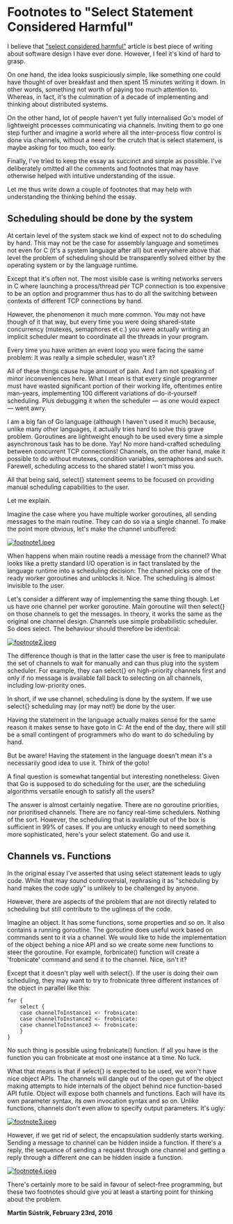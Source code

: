 # Footnotes to "Select Statement Considered Harmful"



I believe that ["select considered harmful"](http://250bpm.com/blog:72) article is best piece of writing about software design I have ever done. However, I feel it's kind of hard to grasp.

On one hand, the idea looks suspiciously simple, like something one could have thought of over breakfast and then spent 15 minutes writing it down. In other words, something not worth of paying too much attention to. Whereas, in fact, it's the culmination of a decade of implementing and thinking about distributed systems.

On the other hand, lot of people haven't yet fully internalised Go's model of lightweight processes communicating via channels. Inviting them to go one step further and imagine a world where all the inter-process flow control is done via channels, without a need for the crutch that is select statement, is maybe asking for too much, too early.

Finally, I've tried to keep the essay as succinct and simple as possible. I've deliberately omitted all the comments and footnotes that may have otherwise helped with intuitive understanding of the issue.

Let me thus write down a couple of footnotes that may help with understanding the thinking behind the essay.

Scheduling should be done by the system
---------------------------------------

At certain level of the system stack we kind of expect not to do scheduling by hand. This may not be the case for assembly language and sometimes not even for C (it's a system language after all) but everywhere above that level the problem of scheduling should be transparently solved either by the operating system or by the language runtime.

Except that it's often not. The most visible case is writing networks servers in C where launching a process/thread per TCP connection is too expensive to be an option and programmer thus has to do all the switching between contexts of different TCP connections by hand.

However, the phenomenon it much more common. You may not have though of it that way, but every time you were doing shared-state concurrency (mutexes, semaphores et c.) you were actually writing an implicit scheduler meant to coordinate all the threads in your program.

Every time you have written an event loop you were facing the same problem: It was really a simple scheduler, wasn't it?

All of these things cause huge amount of pain. And I am not speaking of minor inconveniences here. What I mean is that every single programmer must have wasted significant portion of their working life, oftentimes entire man-years, implementing 100 different variations of do-it-yourself scheduling. Plus debugging it when the scheduler — as one would expect — went awry.

I am a big fan of Go language (although I haven't used it much) because, unlike many other languages, it actually tries hard to solve this grave problem. Goroutines are lightweight enough to be used every time a simple asynchronous task has to be done. Yay! No more hand-crafted scheduling between concurrent TCP connections! Channels, on the other hand, make it possible to do without mutexes, condition variables, semaphores and such. Farewell, scheduling access to the shared state! I won't miss you.

All that being said, select{} statement seems to be focused on providing manual scheduling capabilities to the user.

Let me explain.

Imagine the case where you have multiple worker goroutines, all sending messages to the main routine. They can do so via a single channel. To make the point more obvious, let's make the channel unbuffered:

[![footnote1.jpeg](http://250bpm.wdfiles.com/local--resized-images/blog:73/footnote1.jpeg/medium.jpg)](http://250bpm.wdfiles.com/local--files/blog:73/footnote1.jpeg)

When happens when main routine reads a message from the channel? What looks like a pretty standard I/O operation is in fact translated by the language runtime into a scheduling decision: The channel picks one of the ready worker goroutines and unblocks it. Nice. The scheduling is almost invisible to the user.

Let's consider a different way of implementing the same thing though. Let us have one channel per worker goroutine. Main goroutine will then select{} on those channels to get the messages. In theory, it works the same as the original one channel design. Channels use simple probabilistic scheduler. So does select. The behaviour should therefore be identical:

[![footnote2.jpeg](http://250bpm.wdfiles.com/local--resized-images/blog:73/footnote2.jpeg/medium.jpg)](http://250bpm.wdfiles.com/local--files/blog:73/footnote2.jpeg)

The difference though is that in the latter case the user is free to manipulate the set of channels to wait for manually and can thus plug into the system scheduler. For example, they can select{} on high-priority channels first and only if no message is available fall back to selecting on all channels, including low-priority ones.

In short, if we use channel, scheduling is done by the system. If we use select{} scheduling may (or may not!) be done by the user.

Having the statement in the language actually makes sense for the same reason it makes sense to have goto in C: At the end of the day, there will still be a small contingent of programmers who do want to do scheduling by hand.

But be aware! Having the statement in the language doesn't mean it's a necessarily good idea to use it. Think of the goto!

A final question is somewhat tangential but interesting nonetheless: Given that Go is supposed to do scheduling for the user, are the scheduling algorithms versatile enough to satisfy all the users?

The answer is almost certainly negative. There are no goroutine priorities, nor prioritised channels. There are no fancy real-time schedulers. Nothing of the sort. However, the scheduling that is available out of the box is sufficient in 99% of cases. If you are unlucky enough to need something more sophisticated, here's your select statement. Go and use it.

Channels vs. Functions
----------------------

In the original essay I've asserted that using select statement leads to ugly code. While that may sound controversial, rephrasing it as "scheduling by hand makes the code ugly" is unlikely to be challenged by anyone.

However, there are aspects of the problem that are not directly related to scheduling but still contribute to the ugliness of the code.

Imagine an object. It has some functions, some properties and so on. It also contains a running goroutine. The goroutine does useful work based on commands sent to it via a channel. We would like to hide the implementation of the object behing a nice API and so we create some new functions to steer the goroutine. For example, forbnicate() function will create a 'frobnicate' command and send it to the channel. Nice, isn't it?

Except that it doesn't play well with select{}. If the user is doing their own scheduling, they may want to try to frobnicate three different instances of the object in parallel like this:

    for {
        select {
        case channelToInstance1 <- frobnicate:
        case channelToInstance2 <- frobnicate:
        case channelToInstance3 <- frobnicate:
        }
    }

No such thing is possible using frobnicate() function. If all you have is the function you can frobnicate at most one instance at a time. No luck.

What that means is that if select{} is expected to be used, we won't have nice object APIs. The channels will dangle out of the open gut of the object making attempts to hide internals of the object behind nice function-based API futile. Object will expose both channels and functions. Each will have its own parameter syntax, its own invocation syntax and so on. Unlike functions, channels don't even allow to specify output parameters. It's ugly:

[![footnote3.jpeg](http://250bpm.wdfiles.com/local--resized-images/blog:73/footnote3.jpeg/medium.jpg)](http://250bpm.wdfiles.com/local--files/blog:73/footnote3.jpeg)

However, if we get rid of select, the encapsulation suddenly starts working. Sending a message to channel can be hidden inside a function. If there's a reply, the sequence of sending a request through one channel and getting a reply through a different one can be hidden inside a function.

[![footnote4.jpeg](http://250bpm.wdfiles.com/local--resized-images/blog:73/footnote4.jpeg/medium.jpg)](http://250bpm.wdfiles.com/local--files/blog:73/footnote4.jpeg)

There's certainly more to be said in favour of select-free programming, but these two footnotes should give you at least a starting point for thinking about the problem.

**Martin Sústrik, February 23rd, 2016**